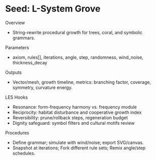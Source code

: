 # Seed: L-System Grove

Overview
- String-rewrite procedural growth for trees, coral, and symbolic grammars.

Parameters
- axiom, rules[], iterations, angle, step, randomness, wind_noise, thickness_decay

Outputs
- Vector/mesh, growth timeline, metrics: branching factor, coverage, symmetry, curvature energy.

LES Hooks
- Resonance: form-frequency harmony vs. frequency module
- Reciprocity: habitat disturbance and cooperative growth index
- Reversibility: prune/rollback steps, regeneration budget
- Dignity safeguard: symbol filters and cultural motifs review

Procedures
- Define grammar; simulate with wind/noise; export SVG/canvas.
- Snapshot at iterations; Fork different rule sets; Remix angle/step schedules.
